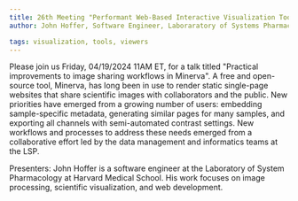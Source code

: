 ```yaml
---
title: 26th Meeting "Performant Web-Based Interactive Visualization Tool for Spatially-Resolved Transcriptomics Experiments"
author: John Hoffer, Software Engineer, Laboraratory of Systems Pharmacology, Harvard Medical School

tags: visualization, tools, viewers
---
```


Please join us Friday, 04/19/2024 11AM ET, for a talk titled "Practical improvements to image sharing workflows in Minerva". 
A free and open-source tool, Minerva, has long been in use to render static single-page websites that share scientific images with collaborators and the public. New priorities have emerged from a growing number of users: embedding sample-specific metadata, generating similar pages for many samples, and exporting all channels with semi-automated contrast settings. New workflows and processes to address these needs emerged from a collaborative effort led by the data management and informatics teams at the LSP.

Presenters: John Hoffer is a software engineer at the Laboratory of System Pharmacology at Harvard Medical School. His work focuses on image processing, scientific visualization, and web development.
